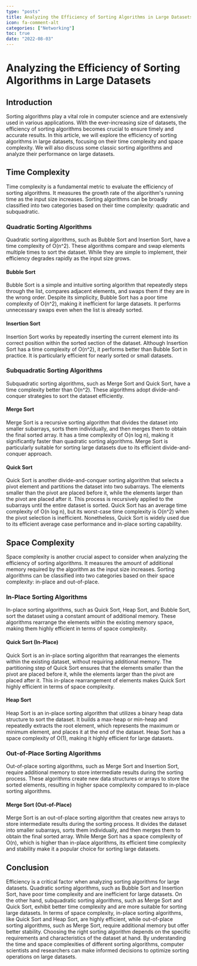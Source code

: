 ```yaml
---
type: "posts"
title: Analyzing the Efficiency of Sorting Algorithms in Large Datasets
icon: fa-comment-alt
categories: ["Networking"]
toc: true
date: "2022-08-03"
---
```




# Analyzing the Efficiency of Sorting Algorithms in Large Datasets

## Introduction

Sorting algorithms play a vital role in computer science and are extensively used in various applications. With the ever-increasing size of datasets, the efficiency of sorting algorithms becomes crucial to ensure timely and accurate results. In this article, we will explore the efficiency of sorting algorithms in large datasets, focusing on their time complexity and space complexity. We will also discuss some classic sorting algorithms and analyze their performance on large datasets.

## Time Complexity

Time complexity is a fundamental metric to evaluate the efficiency of sorting algorithms. It measures the growth rate of the algorithm's running time as the input size increases. Sorting algorithms can be broadly classified into two categories based on their time complexity: quadratic and subquadratic.

### Quadratic Sorting Algorithms

Quadratic sorting algorithms, such as Bubble Sort and Insertion Sort, have a time complexity of O(n^2). These algorithms compare and swap elements multiple times to sort the dataset. While they are simple to implement, their efficiency degrades rapidly as the input size grows.

#### Bubble Sort

Bubble Sort is a simple and intuitive sorting algorithm that repeatedly steps through the list, compares adjacent elements, and swaps them if they are in the wrong order. Despite its simplicity, Bubble Sort has a poor time complexity of O(n^2), making it inefficient for large datasets. It performs unnecessary swaps even when the list is already sorted.

#### Insertion Sort

Insertion Sort works by repeatedly inserting the current element into its correct position within the sorted section of the dataset. Although Insertion Sort has a time complexity of O(n^2), it performs better than Bubble Sort in practice. It is particularly efficient for nearly sorted or small datasets.

### Subquadratic Sorting Algorithms

Subquadratic sorting algorithms, such as Merge Sort and Quick Sort, have a time complexity better than O(n^2). These algorithms adopt divide-and-conquer strategies to sort the dataset efficiently.

#### Merge Sort

Merge Sort is a recursive sorting algorithm that divides the dataset into smaller subarrays, sorts them individually, and then merges them to obtain the final sorted array. It has a time complexity of O(n log n), making it significantly faster than quadratic sorting algorithms. Merge Sort is particularly suitable for sorting large datasets due to its efficient divide-and-conquer approach.

#### Quick Sort

Quick Sort is another divide-and-conquer sorting algorithm that selects a pivot element and partitions the dataset into two subarrays. The elements smaller than the pivot are placed before it, while the elements larger than the pivot are placed after it. This process is recursively applied to the subarrays until the entire dataset is sorted. Quick Sort has an average time complexity of O(n log n), but its worst-case time complexity is O(n^2) when the pivot selection is inefficient. Nonetheless, Quick Sort is widely used due to its efficient average case performance and in-place sorting capability.

## Space Complexity

Space complexity is another crucial aspect to consider when analyzing the efficiency of sorting algorithms. It measures the amount of additional memory required by the algorithm as the input size increases. Sorting algorithms can be classified into two categories based on their space complexity: in-place and out-of-place.

### In-Place Sorting Algorithms

In-place sorting algorithms, such as Quick Sort, Heap Sort, and Bubble Sort, sort the dataset using a constant amount of additional memory. These algorithms rearrange the elements within the existing memory space, making them highly efficient in terms of space complexity.

#### Quick Sort (In-Place)

Quick Sort is an in-place sorting algorithm that rearranges the elements within the existing dataset, without requiring additional memory. The partitioning step of Quick Sort ensures that the elements smaller than the pivot are placed before it, while the elements larger than the pivot are placed after it. This in-place rearrangement of elements makes Quick Sort highly efficient in terms of space complexity.

#### Heap Sort

Heap Sort is an in-place sorting algorithm that utilizes a binary heap data structure to sort the dataset. It builds a max-heap or min-heap and repeatedly extracts the root element, which represents the maximum or minimum element, and places it at the end of the dataset. Heap Sort has a space complexity of O(1), making it highly efficient for large datasets.

### Out-of-Place Sorting Algorithms

Out-of-place sorting algorithms, such as Merge Sort and Insertion Sort, require additional memory to store intermediate results during the sorting process. These algorithms create new data structures or arrays to store the sorted elements, resulting in higher space complexity compared to in-place sorting algorithms.

#### Merge Sort (Out-of-Place)

Merge Sort is an out-of-place sorting algorithm that creates new arrays to store intermediate results during the sorting process. It divides the dataset into smaller subarrays, sorts them individually, and then merges them to obtain the final sorted array. While Merge Sort has a space complexity of O(n), which is higher than in-place algorithms, its efficient time complexity and stability make it a popular choice for sorting large datasets.

## Conclusion

Efficiency is a critical factor when analyzing sorting algorithms for large datasets. Quadratic sorting algorithms, such as Bubble Sort and Insertion Sort, have poor time complexity and are inefficient for large datasets. On the other hand, subquadratic sorting algorithms, such as Merge Sort and Quick Sort, exhibit better time complexity and are more suitable for sorting large datasets. In terms of space complexity, in-place sorting algorithms, like Quick Sort and Heap Sort, are highly efficient, while out-of-place sorting algorithms, such as Merge Sort, require additional memory but offer better stability. Choosing the right sorting algorithm depends on the specific requirements and characteristics of the dataset at hand. By understanding the time and space complexities of different sorting algorithms, computer scientists and researchers can make informed decisions to optimize sorting operations on large datasets.